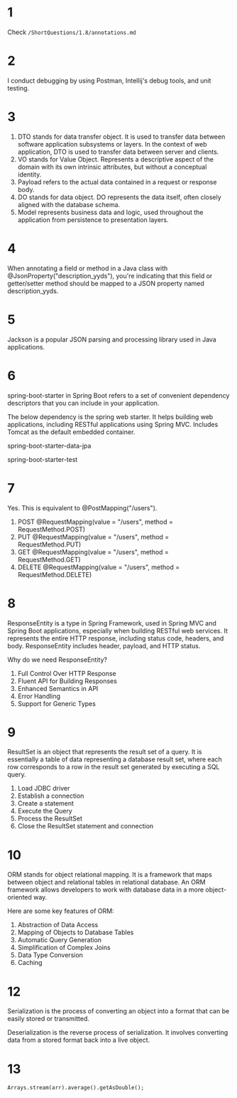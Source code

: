 # 1
Check `/ShortQuestions/1.8/annotations.md`

# 2
I conduct debugging by using Postman, Intellij's debug tools, and unit testing.

# 3
1. DTO stands for data transfer object. It is used to transfer data between software application subsystems or layers. In the context of web application, DTO is used to transfer data between server and clients.
2. VO stands for Value Object. Represents a descriptive aspect of the domain with its own intrinsic attributes, but without a conceptual identity.
3. Payload refers to the actual data contained in a request or response body.
4. DO stands for data object. DO represents the data itself, often closely aligned with the database schema.
5. Model represents business data and logic, used throughout the application from persistence to presentation layers.

# 4
When annotating a field or method in a Java class with @JsonProperty("description_yyds"), you're indicating that this field or getter/setter method should be mapped to a JSON property named description_yyds.

# 5
Jackson is a popular JSON parsing and processing library used in Java applications.

# 6
spring-boot-starter in Spring Boot refers to a set of convenient dependency descriptors that you can include in your application.

The below dependency is the spring web starter. It helps building web applications, including RESTful applications using Spring MVC. Includes Tomcat as the default embedded container.

spring-boot-starter-data-jpa

spring-boot-starter-test

# 7
Yes. This is equivalent to @PostMapping("/users").
1. POST @RequestMapping(value = "/users", method = RequestMethod.POST)
2. PUT @RequestMapping(value = "/users", method = RequestMethod.PUT)
3. GET @RequestMapping(value = "/users", method = RequestMethod.GET)
4. DELETE @RequestMapping(value = "/users", method = RequestMethod.DELETE)

# 8
ResponseEntity is a type in Spring Framework, used in Spring MVC and Spring Boot applications, especially when building RESTful web services. It represents the entire HTTP response, including status code, headers, and body. ResponseEntity includes header, payload, and HTTP status.

Why do we need ResponseEntity?

1. Full Control Over HTTP Response
2. Fluent API for Building Responses
3. Enhanced Semantics in API
4. Error Handling
5. Support for Generic Types

# 9
ResultSet is an object that represents the result set of a query. It is essentially a table of data representing a database result set, where each row corresponds to a row in the result set generated by executing a SQL query.

1. Load JDBC driver
2. Establish a connection
3. Create a statement
4. Execute the Query
5. Process the ResultSet
6. Close the ResultSet statement and connection

# 10
ORM stands for object relational mapping. It is a framework that maps between object and relational tables in relational database. An ORM framework allows developers to work with database data in a more object-oriented way.

Here are some key features of ORM:
1. Abstraction of Data Access
2. Mapping of Objects to Database Tables
3. Automatic Query Generation
4. Simplification of Complex Joins
5. Data Type Conversion
6. Caching

# 12
Serialization is the process of converting an object into a format that can be easily stored or transmitted. 

Deserialization is the reverse process of serialization. It involves converting data from a stored format back into a live object.
# 13
`Arrays.stream(arr).average().getAsDouble();`
